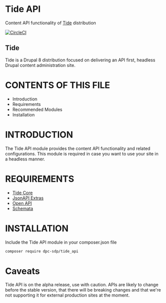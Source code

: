 # Tide API
Content API functionality of [Tide](https://github.com/dpc-sdp/tide) distribution

[![CircleCI](https://circleci.com/gh/dpc-sdp/tide_api.svg?style=svg)](https://circleci.com/gh/dpc-sdp/tide_api)

## Tide
Tide is a Drupal 8 distribution focused on delivering an API first, headless Drupal content administration site.

# CONTENTS OF THIS FILE

* Introduction
* Requirements
* Recommended Modules
* Installation

# INTRODUCTION
The Tide API module provides the content API functionality and related configurations.
This module is required in case you want to use your site in a headless manner.

# REQUIREMENTS
* [Tide Core](https://github.com/dpc-sdp/tide_core)
* [JsonAPI Extras](https://drupal.org/project/jsonapi_extras)
* [Open API](https://drupal.org/project/openapi)
* [Schemata](https://drupal.org/project/schemata)

# INSTALLATION
Include the Tide API module in your composer.json file
```bash
composer require dpc-sdp/tide_api
```

# Caveats

Tide API is on the alpha release, use with caution. APIs are likely to change before the stable version, that there will be breaking changes and that we're not supporting it for external production sites at the moment.
